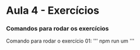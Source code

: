 # Aula 4 - Exercícios

### Comandos para rodar os exercícios
Comando para rodar o exercício 01:
'''
npm run um
'''
